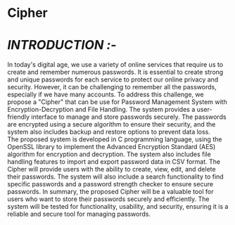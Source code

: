 # Cipher

# *INTRODUCTION :-* 


In today's digital age, we use a variety of online services that require us to create and remember numerous passwords. It is essential to create strong and unique passwords for each service to protect our online privacy and security. However, it can be challenging to remember all the passwords, especially if we have many accounts. 
To address this challenge, we propose a "Cipher" that can be use for Password Management System with Encryption-Decryption and File Handling. The system provides a user-friendly interface to manage and store passwords securely. The passwords are encrypted using a secure algorithm to ensure their security, and the system also includes backup and restore options to prevent data loss.	 
The proposed system is developed in C programming language, using the OpenSSL library to implement the Advanced Encryption Standard (AES) algorithm for encryption and decryption. The system also includes file handling features to import and export password data in CSV format. 
The Cipher will provide users with the ability to create, view, edit, and delete their passwords. The system will also include a search functionality to find specific passwords and a password strength checker to ensure secure passwords. 
In summary, the proposed Cipher will be a valuable tool for users who want to store their passwords securely and efficiently. The system will be tested for functionality, usability, and security, ensuring it is a reliable and secure tool for managing passwords. 


